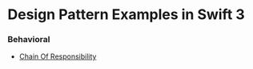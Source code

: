 # Design Pattern Examples in Swift 3

### Behavioral
* [Chain Of Responsibility](https://github.com/alperAkinci/Design-Pattern-Swift/blob/master/Pages/chain-of-responsibility.xcplaygroundpage/Contents.swift)
